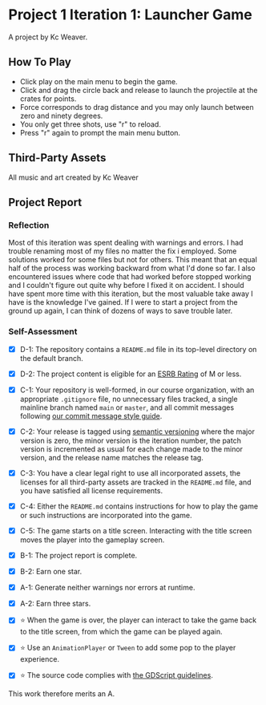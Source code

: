 # Project 1 Iteration 1: Launcher Game
A project by Kc Weaver.

## How To Play
- Click play on the main menu to begin the game.
- Click and drag the circle back and release to launch the projectile at the crates for points.
- Force corresponds to drag distance and you may only launch between zero and ninety degrees.
- You only get three shots, use "r" to reload.
- Press "r" again to prompt the main menu button.


## Third-Party Assets

All music and art created by Kc Weaver

## Project Report

### Reflection
Most of this iteration was spent dealing with warnings and errors. I had trouble renaming most of my files no matter the fix i employed.
Some solutions worked for some files but not for others. This meant that an equal half of the process was working backward from what I'd done so far.
I also encountered issues where code that had worked before stopped working and I couldn't figure out quite why before I fixed it on accident.
I should have spent more time with this iteration, but the most valuable take away I have is the knowledge I've gained.
If I were to start a project from the ground up again, I can think of dozens of ways to save trouble later. 

### Self-Assessment

- [X] D-1: The repository contains a <code>README.md</code> file in its top-level directory on the default branch.
- [X] D-2: The project content is eligible for an <a href="https://www.esrb.org/ratings-guide/">ESRB Rating</a> of M or less.
- [X] C-1: Your repository is well-formed, in our course organization, with an appropriate <code>.gitignore</code> file, no unnecessary files tracked, a single mainline branch named <code>main</code> or <code>master</code>, and all commit messages following <a href="https://cbea.ms/git-commit/">our commit message style guide</a>.
- [X] C-2: Your release is tagged using <a href="https://semver.org/">semantic versioning</a> where the major version is zero, the minor version is the iteration number, the patch version is incremented as usual for each change made to the minor version, and the release name matches the release tag.
- [X] C-3: You have a clear legal right to use all incorporated assets, the licenses for all third-party assets are tracked in the <code>README.md</code> file, and you have satisfied all license requirements.
- [X] C-4: Either the <code>README.md</code> contains instructions for how to play the game or such instructions are incorporated into the game.
- [X] C-5: The game starts on a title screen. Interacting with the title screen moves the player into the gameplay screen.
- [X] B-1: The project report is complete.
- [X] B-2: Earn one star.
- [X] A-1: Generate neither warnings nor errors at runtime.
- [X] A-2: Earn three stars.
- [X] ⭐ When the game is over, the player can interact to take the game back to the title screen, from which the game can be played again.
- [X] ⭐ Use an <code>AnimationPlayer</code> or <code>Tween</code> to add some pop to the player experience.
- [X] ⭐ The source code complies with <a href="https://www.gdquest.com/docs/guidelines/best-practices/godot-gdscript/"> the GDScript guidelines</a>.


This work therefore merits an A. 
